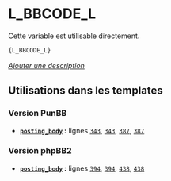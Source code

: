 # L_BBCODE_L


Cette variable est utilisable directement.

```html
{L_BBCODE_L}
```

[*Ajouter une description*](https://fa-tvars.appspot.com/var/L_BBCODE_L)

## Utilisations dans les templates

### Version PunBB
* __[`posting_body`](../tpl/var/punbb/posting_body.md#readme) :__ lignes [`343`](../tpl/src/punbb/posting_body.tpl#L343), [`343`](../tpl/src/punbb/posting_body.tpl#L343), [`387`](../tpl/src/punbb/posting_body.tpl#L387), [`387`](../tpl/src/punbb/posting_body.tpl#L387)

### Version phpBB2
* __[`posting_body`](../tpl/var/subsilver/posting_body.md#readme) :__ lignes [`394`](../tpl/src/subsilver/posting_body.tpl#L394), [`394`](../tpl/src/subsilver/posting_body.tpl#L394), [`438`](../tpl/src/subsilver/posting_body.tpl#L438), [`438`](../tpl/src/subsilver/posting_body.tpl#L438)